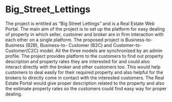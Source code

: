 # Big_Street_Lettings

The project is entitled as “Big Street Lettings” and is a Real Estate Web Portal. The
main aim of the project is to set up the platform for easy dealing of property in
which seller, customer and broker are in firm interaction with each other on a single
platform. The proposed project is Business-to-Business (B2B), Business-to-
Customer (B2C) and Customer-to-Customer(C2C) model. All the three models are
synchronized by an admin profile. The project provides platform to the customers
to find out property description and property rates they are interested for and
could also interact directly with the broker and other customers too. This would
help customers to deal easily for their required property and also helpful for the
brokers to directly come in contact with the interested customers. The Real Estate
Portal would give proper description related to the property and also the estimate
property rates so the customers could find easy way for proper dealing.
